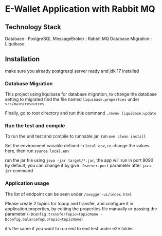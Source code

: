 # E-Wallet Application with Rabbit MQ

## Technology Stack
Database : PostgreSQL
MessageBroker : Rabbit MQ
Database Migration : Liquibase

## Installation

make sure you already postgresql server ready and jdk 17 installed

### Database Migration

This project using liquibase for database migration, to change the database setting to migrated find the file named `liquibase.properties` under `src/main/resources`

Finally, go to root directory and run this command `./mvnw liquibase:update`

### Run the test and compile

To run the unit test and compile to runnable jar, run `mvn clean install`

Set the environment variable defined in `local.env`, or change the values here, then run `source local.env`

run the jar file using `java -jar target/*.jar`, the app will run in port 9090 by default, you can change it by give `-Dserver.port` parameter after `java -jar` command


### Application usage

The list of endpoint can be seen under `/swagger-ui/index.html`

Please create 2 topics for topup and transfer, and configure it in application.properties, by editing the properties file manually or passing the parameter (`-Dconfig.transferTopic=topicName -Dconfig.balanceTopupTopic=topicName`)

it's the same if you want to run end to end test under e2e folder.

